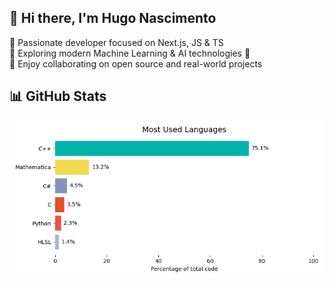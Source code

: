 ## 👋 Hi there, I'm Hugo Nascimento

🎯 Passionate developer focused on Next.js, JS & TS  
🧠 Exploring modern Machine Learning & AI technologies 🚀  
🤝 Enjoy collaborating on open source and real-world projects  

## 📊 GitHub Stats

![Language Stats](assets/LANGS.png)
